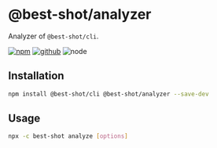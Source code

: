 # @best-shot/analyzer

Analyzer of `@best-shot/cli`.

[![npm][npm-badge]][npm-url]
[![github][github-badge]][github-url]
![node][node-badge]

[npm-url]: https://www.npmjs.com/package/@best-shot/analyzer
[npm-badge]: https://img.shields.io/npm/v/@best-shot/analyzer.svg?style=flat-square&logo=npm
[github-url]: https://github.com/best-shot/best-shot/tree/master/packages/analyzer
[github-badge]: https://img.shields.io/npm/l/@best-shot/analyzer.svg?style=flat-square&colorB=blue&logo=github
[node-badge]: https://img.shields.io/node/v/@best-shot/analyzer.svg?style=flat-square&colorB=green&logo=node.js

## Installation

```bash
npm install @best-shot/cli @best-shot/analyzer --save-dev
```

## Usage

```bash
npx -c best-shot analyze [options]
```
